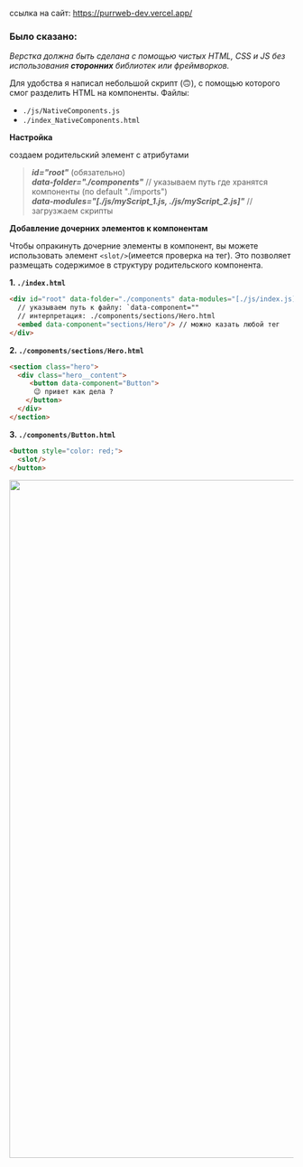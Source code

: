ссылка на сайт: https://purrweb-dev.vercel.app/
### Было сказано:
*Верстка должна быть сделана с помощью чистых HTML, CSS и JS без использования ***сторонних*** библиотек или фреймворков.*

Для удобства я написал небольшой скрипт (🙃), с помощью которого смог разделить HTML на компоненты. Файлы:

* `./js/NativeComponents.js`
* `./index_NativeComponents.html`

**Настройка**
  
создаем родительский элемент с атрибутами 
> ***id="root"*** (обязательно)\
> ***data-folder="./components"*** // указываем путь где хранятся компоненты (по default "./imports")\
> ***data-modules="[./js/myScript_1.js, ./js/myScript_2.js]"*** // загрузжаем скрипты

**Добавление дочерних элементов к компонентам**

Чтобы опракинуть дочерние элементы в компонент, вы можете использовать элемент `<slot/>`(имеется проверка на тег).  Это позволяет размещать содержимое в структуру родительского компонента.

**1.  `./index.html`**

```html
<div id="root" data-folder="./components" data-modules="[./js/index.js]">
  // указываем путь к файлу: `data-component=""
  // интерпретация: ./components/sections/Hero.html
  <embed data-component="sections/Hero"/> // можно казать любой тег
</div>
```

**2.  `./components/sections/Hero.html`**
```html
<section class="hero">
  <div class="hero__content">
     <button data-component="Button">
      😉 привет как дела ? 
    </button>
  </div>
</section>
```
**3.  `./components/Button.html`**
```html
<button style="color: red;">
  <slot/>
</button>
```

<img src="https://github.com/user-attachments/assets/fd4b5594-b181-4bf6-896d-99d81545f557" width="1200"/>

